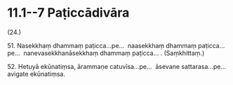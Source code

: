 # 11.1--7 Paṭiccādivāra

(24.)

51\. Nasekkhaṃ dhammaṃ paṭicca…pe…  naasekkhaṃ dhammaṃ paṭicca…pe…  nanevasekkhanāsekkhaṃ dhammaṃ paṭicca… . (Saṃkhittaṃ.)

52\. Hetuyā ekūnatiṃsa, ārammaṇe catuvīsa…pe…  āsevane sattarasa…pe…  avigate ekūnatiṃsa.
